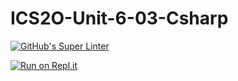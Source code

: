 # ICS2O-Unit-6-03-Csharp

[![GitHub's Super Linter](https://github.com/KaitlynIp64/ICS2O-Unit-6-03-Csharp/workflows/GitHub's%20Super%20Linter/badge.svg)](https://github.com/KaitlynIp64/ICS2O-Unit-6-03-Csharp/actions)

[![Run on Repl.it](https://repl.it/badge/github/KaitlynIp64/ICS2O-Unit-6-03-Csharp)](https://repl.it/github/KaitlynIp64/ICS2O-Unit-6-03-Csharp)
